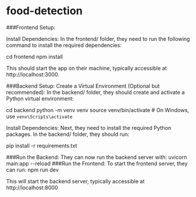 # food-detection

###Frontend Setup:

Install Dependencies: In the frontend/ folder, they need to run the following command to install the required dependencies:

cd frontend
npm install


This should start the app on their machine, typically accessible at http://localhost:3000.

###Backend Setup:
Create a Virtual Environment (Optional but recommended): In the backend/ folder, they should create and activate a Python virtual environment:

cd backend
python -m venv venv
source venv/bin/activate  # On Windows, use `venv\Scripts\activate`

Install Dependencies: Next, they need to install the required Python packages. In the backend/ folder, they should run:

pip install -r requirements.txt

###Run the Backend: They can now run the backend server with:
uvicorn main:app --reload
###Run the Frontend: To start the frontend server, they can run:
npm run dev

This will start the backend server, typically accessible at http://localhost:8000
